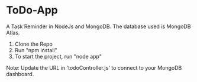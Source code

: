 # ToDo-App
A Task Reminder in NodeJs and MongoDB. 
The database used is MongoDB Atlas.

1. Clone the Repo
2. Run "npm install"
3. To start the project, run "node app"

Note: Update the URL in 'todoController.js' to connect to your MongoDB dashboard.
